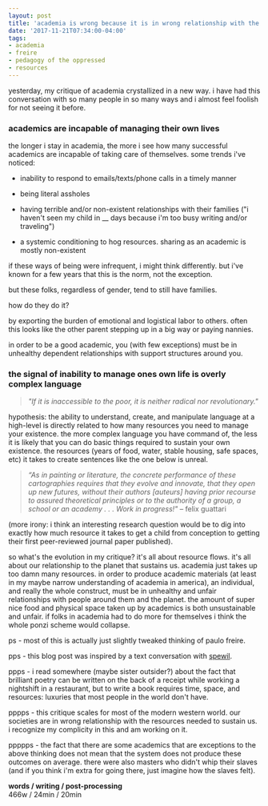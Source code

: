 ```yaml
---
layout: post
title: 'academia is wrong because it is in wrong relationship with the resources around it'
date: '2017-11-21T07:34:00-04:00'
tags:
- academia
- freire
- pedagogy of the oppressed
- resources
--- 
```


yesterday, my critique of academia crystallized in a new way. i have had this conversation with so many people in so many ways and i almost feel foolish for not seeing it before.

### academics are incapable of managing their own lives 

the longer i stay in academia, the more i see how many successful academics are incapable of taking care of themselves. some trends i've noticed: 

* inability to respond to emails/texts/phone calls in a timely manner

* being literal assholes

* having terrible and/or non-existent relationships with their families ("i haven't seen my child in __ days because i'm too busy writing and/or traveling")

* a systemic conditioning to hog resources. sharing as an academic is mostly non-existent

if these ways of being were infrequent, i might think differently. but i've known for a few years that this is the norm, not the exception.

but these folks, regardless of gender, tend to still have families. 

how do they do it?

by exporting the burden of emotional and logistical labor to others. often this looks like the other parent stepping up in a big way or paying nannies. 

in order to be a good academic, you (with few exceptions) must be in unhealthy dependent relationships with support structures around you. 

### the signal of inability to manage ones own life is overly complex language

> _"If it is inaccessible to the poor, it is neither radical nor revolutionary."_

hypothesis: the ability to understand, create, and manipulate language at a high-level is directly related to how many resources you need to manage your existence. the more complex language you have command of, the less it is likely that you can do basic things required to sustain your own existence. the resources (years of food, water, stable housing, safe spaces, etc) it takes to create sentences like the one below is unreal. 

> _“As in painting or literature, the concrete performance of these cartographies requires that they evolve and innovate, that they open up new futures, without their authors [auteurs] having prior recourse to assured theoretical principles or to the authority of a group, a school or an academy . . . Work in progress!"_ – felix guattari

(more irony: i think an interesting research question would be to dig into exactly how much resource it takes to get a child from conception to getting their first peer-reviewed journal paper published). 

so what's the evolution in my critique? it's all about resource flows. it's all about our relationship to the planet that sustains us. academia just takes up too damn many resources. in order to produce academic materials (at least in my maybe narrow understanding of academia in america), an individual, and really the whole construct, must be in unhealthy and unfair relationships with people around them and the planet. the amount of super nice food and physical space taken up by academics is both unsustainable and unfair. if folks in academia had to do more for themselves i think the whole ponzi scheme would collapse. 

ps - most of this is actually just slightly tweaked thinking of paulo freire. 

pps - this blog post was inspired by a text conversation with [spewil](http://spewil.github.io/).

ppps - i read somewhere (maybe sister outsider?) about the fact that brilliant poetry can be written on the back of a receipt while working a nightshift in a restaurant, but to write a book requires time, space, and resources: luxuries that most people in the world don't have. 

pppps - this critique scales for most of the modern western world. our societies are in wrong relationship with the resources needed to sustain us. i recognize my complicity in this and am working on it. 

ppppps - the fact that there are some academics that are exceptions to the above thinking does not mean that the system does not produce these outcomes on average. there were also masters who didn't whip their slaves (and if you think i'm extra for going there, just imagine how the slaves felt). 

<!-- hyperlink bank -->


<!-- &#042; = asterisk -->
<!-- &#039; = single quote '-->

**words / writing / post-processing**  
466w / 24min / 20min